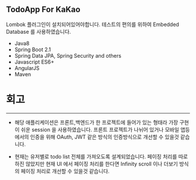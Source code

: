## TodoApp For KaKao

Lombok 플러그인이 설치되어있어야합니다.
테스트의 편의를 위하여 Embedded Database 를 사용하였습니다.

* Java8
* Spring Boot 2.1 
* Spring Data JPA, Spring Security and others
* Javascript ES6+
* AngularJS
* Maven

# 회고
------------------------------------------------ 
* 해당 애플리케이션은 프론트,백엔드가 한 프로젝트에 들어가 있는 형태라 
가장 구현이 쉬운 session 을 사용하였습니다.
프론트 프로젝트가 나뉘어 있거나 모바일 앱등에서의 인증을 위해
OAuth, JWT 같은 방식의 인증방식으로 개선할 수 있을것 같습니다.

* 현재는 유저별로 todo list 전체를 가져오도록 설계되었습니다.
페이징 처리를 따로 하진 않았지만 현재 UI 에서 페이징 처리를 한다면 
Infinity scroll 이나 더보기 방식의 페이징 처리로 개선할 수 있을것 같습니다.